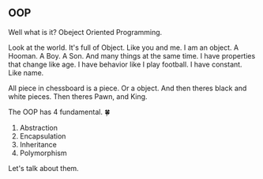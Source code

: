 ## OOP

Well what is it? Obeject Oriented Programming.

Look at the world. It's full of Object. Like you and me. I am an object. A Hooman. A Boy. A Son. And many things at the same time. I have properties that change like age. I have behavior like I play football. I have constant. Like name.

All piece in chessboard is a piece. Or a object. And then theres black and white pieces. Then theres Pawn, and King.

The OOP has 4 fundamental. 🍀

1. Abstraction
2. Encapsulation
3. Inheritance
4. Polymorphism

Let's talk about them.
